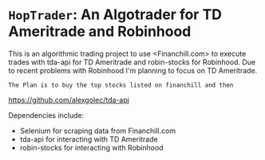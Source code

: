 ``HopTrader``: An Algotrader for TD Ameritrade and Robinhood
========================================
This is an algorithmic trading project to use <Financhill.com> to execute trades with tda-api for TD    Ameritrade and robin-stocks for Robinhood. Due to recent problems with Robinhood I'm planning to focus on TD Ameritrade.

    The Plan is to buy the top stocks listed on financhill and then
<https://github.com/alexgolec/tda-api>

Dependencies include:
* Selenium for scraping data from Financhill.com
* tda-api for interacting with TD Ameritrade
* robin-stocks for interacting with Robinhood